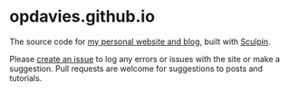 opdavies.github.io
==================

The source code for [my personal website and blog](http://www.oliverdavies.co.uk), built with [Sculpin](http://sculpin.io).

Please [create an issue](https://github.com/opdavies/opdavies.github.io/issues) to log any errors or issues with the site or make a suggestion. Pull requests are welcome for suggestions to posts and tutorials.